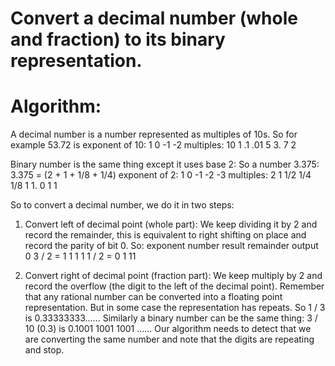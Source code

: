 Convert a decimal number (whole and fraction) to its binary representation.
===========================================================================

# Algorithm:

A decimal number is a number represented as multiples of 10s. So for example 53.72 is
exponent of 10:        1    0   -1   -2
multiples:            10    1   .1  .01
                       5    3.   7    2

Binary number is the same thing except it uses base 2: So a number 3.375:
3.375 = (2 + 1 + 1/8 + 1/4)
exponent of 2:         1    0   -1   -2   -3
multiples:             2    1  1/2  1/4  1/8
                       1    1.   0    1    1

So to convert a decimal number, we do it in two steps:
1) Convert left of decimal point (whole part):
   We keep dividing it by 2 and record the remainder, this is equivalent to right
   shifting on place and record the parity of bit 0.
   So:
     exponent              number        result    remainder   output
            0               3 / 2    =        1           1         1 
            1               1 / 2    =        0           1        11

2) Convert right of decimal point (fraction part):
   We keep multiply by 2 and record the overflow (the digit to the left of the decimal
   point).
   Remember that any rational number can be converted into a floating point
   representation. But in some case the representation has repeats. So 1 / 3 is
   0.33333333...... Similarly a binary number can be the same thing:
   3 / 10 (0.3) is 0.1001 1001 1001 ......
   Our algorithm needs to detect that we are converting the same number and note
   that the digits are repeating and stop.

